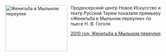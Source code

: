 <!--2025-04-21 00:00:00-->
<div class="yb">
  <div class="rss kino_teatr"><a href="https://www.kino-teatr.ru/teatr/history/4-21/1213/" title="Женитьба в Мыльном переулке"><img src="https://www.kino-teatr.ru/history/3/1/1213/poster.jpg" width="196" height="147" align="left" hspace="5" style="margin: 0px 10px 0px 5px" alt="Женитьба в Мыльном переулке"/></a>Продюсерский центр Новое Искусство и  театр Русский Терем показали премьеру  «Женитьба в Мыльном переулке» по пьесе Н. В. Гоголя. <p class="titl"><a href="https://www.kino-teatr.ru/teatr/history/4-21/1213/">2010 год. Женитьба в Мыльном переулке</a></p></div>
</div>
